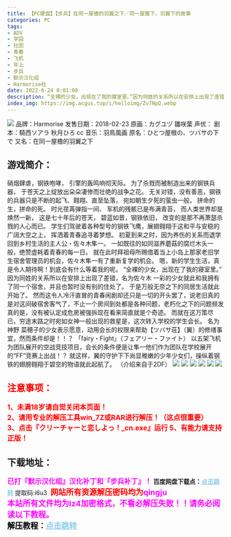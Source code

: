 ```yaml
---
title: 【PC硬盘】【步兵】在同一屋檐的羽翼之下／同一屋簷下，羽翼下的故事
categories: PC
tags:
- ADV
- 学园
- 社团
- 青春
- 飞机
- 年上
- 步兵
- 默示汉化组
- Harmorise社
date: 2022-6-24 0:01:00
description: “全裸的少女，出现在了我的寝室里。”因为同姓的关系所以在安排上出现了差错，名为佐々木 一彩的少女就此和我拥有了同一个宿舍，并且也暂时没有别的住处了。于是万般无奈之下的同居生活就此开始了。
index_img: https://img.acgus.top/i/helloimg/Zv7NpQ.webp
---
```

![](https://img.acgus.top/i/helloimg/Zv7NpQ.webp)
品牌：Harmorise
发售日期：2018-02-23
原画：カグユヅ 雛咲葉
声优：
剧本：騎西ソアラ 秋月ひろ cc
音乐：羽鳥風画
原名：ひとつ屋根の、ツバサの下で
又名：在同一屋檐的羽翼之下

## 游戏简介：
硝烟肆虐，钢铁咆哮，
引擎的轰鸣响彻天际。
为了杀戮而被制造出来的钢铁兵器，
于苍天之上绽放出朵朵凄惨而壮绝的战争之花。
无关对错，没有善恶，钢铁的兵器只是不断的起飞、翱翔、直至坠落，
宛如朝生夕死的萤虫一般，
拼命的生，拼命的死。
时光荏苒弹指一间、
军机的残骸已是布满青苔，
而人类世界却是焕然一新，
这是七十年后的苍天，
碧蓝如昔，钢铁依旧，
改变的是那不再萧瑟杀戮的人心而已。
学生们驾驶着各种型号的钢铁飞鹰，展翅翱翔于这和平与安稳的广阔大空之上，
挥洒着青春追寻着梦想。
初夏到来之时，因为养伤的关系而退学回到乡村生活的主人公・佐々木隼一。
一如既往的如同滋养蘑菇的腐烂木头一般，绝赞虚耗着青春的每一日。
就在此时拜祖母所赐借着当上小岛上那家老旧学生宿舍管理员的机会，佐々木隼一有了重新复学的机会。
嗯，新的学生生活，真是令人期待啊！到底会有什么等着我的呢。
“全裸的少女，出现在了我的寝室里。”
因为同姓的关系所以在安排上出现了差错，名为佐々木 一彩的少女就此和我拥有了同一个宿舍，并且也暂时没有别的住处了。
于是万般无奈之下的同居生活就此开始了。
然而这令人冷汗直冒的青春闹剧却还只是一切的开头罢了，说老旧真的是对这间破宿舍客气了，不止一个房间到处都是各种问题，老朽化之下的问题频发真的是，没有被认定成危房被强拆现在看来简直就是个奇迹。
而就在这万策尽已，穷途末路之时宛如女神一般出现的救星是，这次转入学校的学生会长。
名为神野 菜穂子的少女表示愿意，动用会长的权限来帮助【ツバサ荘】（翼）的修缮事宜，然而条件却是！！？
「fairy・Fight」（フェアリー・ファイト）
以五架飞机为团队展开的空战竞技项目，会长的条件便是让隼一他们作为团队在学校展开的“FF”竞赛上出战！？
就这样，翼的守护下下尚显稚嫩的少年少女们，操纵着钢铁的翅膀翱翔于碧空的物语就此起航了。
（介绍来自于2DF）
![](https://img.acgus.top/i/helloimg/Zv7DYE.webp)
![](https://img.acgus.top/i/helloimg/Zv76XY.webp)
![](https://img.acgus.top/i/helloimg/Zv7829.webp)
![](https://img.acgus.top/i/helloimg/Zv77dv.webp)
![](https://img.acgus.top/i/helloimg/Zv7zmu.webp)
![](https://img.acgus.top/i/helloimg/Zv7p5t.webp)





## <font color=#FF0000 >注意事项：</font>
<font color=#FF0000 size=3><b>1、未满18岁请自觉关闭本页面！  
2、请用专业的解压工具win_7Z或RAR进行解压！（这点很重要）           
3、点击『クリーチャーと恋しよっ！_cn.exe』运行
5、有能力请支持正版！</b></font>

## 下载地址：
<font color=#FF00FF size=3>**已打『默示汉化组』汉化补丁和『步兵补丁』！**</font>
<b>百度网盘下载点：</b><a href="https://pan.baidu.com/s/1K1jLNsbstGp_sF6_Ou3PLA?pwd=i6u3" style="color: #87CEEB;"><b>点击跳转</b></a> 提取码:i6u3
<a style="padding: 0" href="https://post.qingju.org/AD/"><img style="max-width:100%" src="https://img.acgus.top/i/2024/07/478f689b8021d8d499ab43d21acf137a.gif" alt=""></a>
<b><font color=#FF0000 size=4>网站所有资源解压密码均为</b></font><b><font color=#FF00FF size=4>qingju</font><font color=#FF0000 ></font></b><br><b><font color=#FF00FF size=4>本站所有文件均为lz4加密格式，不看必解压失败！！请务必阅读以下教程。</b></font><br><b><font color=#000 size=4>解压教程：</b><a href="https://post.qingju.org/tutorial/000/" style="color: #87CEEB;"><b>点击跳转</b></a>